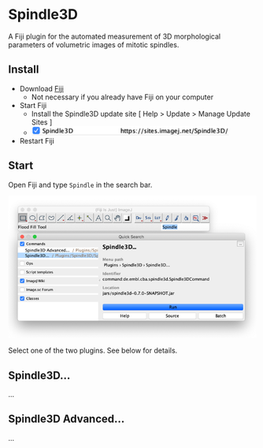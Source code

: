 # Spindle3D

A Fiji plugin for the automated measurement of 3D morphological parameters of volumetric images of mitotic spindles.

## Install

- Download [Fiji](https://fiji.sc/)
  - Not necessary if you already have Fiji on your computer
- Start Fiji
  - Install the Spindle3D update site [ Help > Update > Manage Update Sites ]
  - <img src="./doc/images/update-site.png" width="400">
- Restart Fiji

## Start

Open Fiji and type `Spindle` in the search bar.

<img src="./doc/images/plugin.png" width="600">

Select one of the two plugins. See below for details.

## Spindle3D...

...


## Spindle3D Advanced...

...
